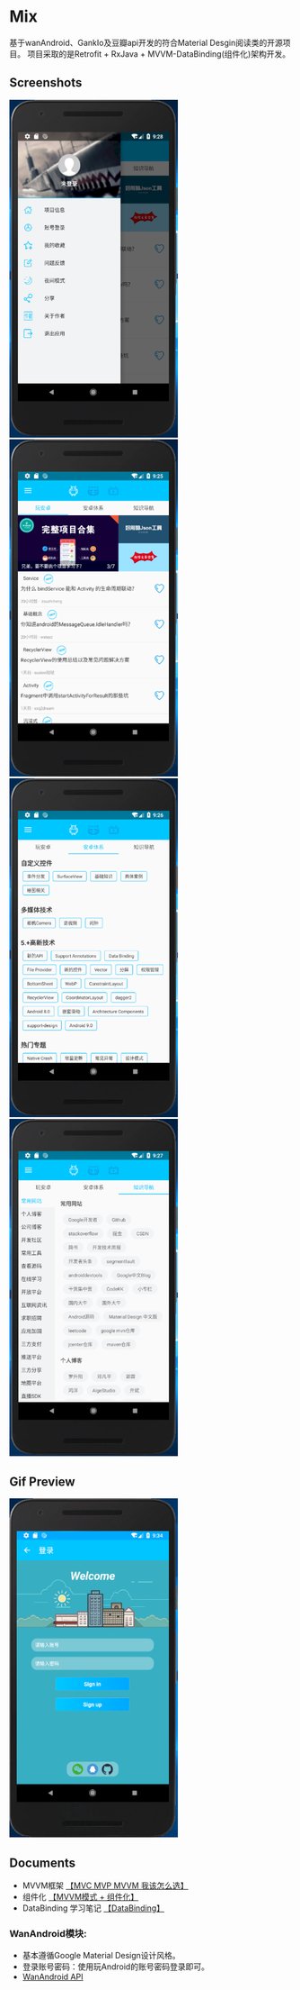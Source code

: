 # Mix

基于wanAndroid、GankIo及豆瓣api开发的符合Material Desgin阅读类的开源项目。
项目采取的是Retrofit + RxJava + MVVM-DataBinding(组件化)架构开发。


## Screenshots
<img width="300" height=“599” src="https://github.com/ljrRookie/Mix/blob/master/readme/nav.png"></img>
<img width="300" height=“599” src="https://github.com/ljrRookie/Mix/blob/master/readme/wanandroidA.png"></img>
<img width="300" height=“599” src="https://github.com/ljrRookie/Mix/blob/master/readme/wanandroidB.png"></img>
<img width="300" height=“599” src="https://github.com/ljrRookie/Mix/blob/master/readme/wanandroidC.png"></img>

## Gif Preview
<img  width="300" height=“599” src="https://github.com/ljrRookie/Mix/blob/master/readme/login.gif"></img>


## Documents
* MVVM框架 [【MVC MVP MVVM 我该怎么选】](https://mp.weixin.qq.com/s?__biz=MzIwMTAzMTMxMg==&mid=2649492883&idx=1&sn=2c206702fe1dd357ed65052bb9080488&chksm=8eec866cb99b0f7aabe917b584eee71dea51a57b22d54fac96cfbd420a0f53340350ae978321&scene=38#wechat_redirect)
* 组件化 [【MVVM模式 + 组件化】](http://www.wanandroid.com/blog/show/2461)
* DataBinding 学习笔记 [【DataBinding】](https://github.com/ljrRookie/AndroidNotes/blob/master/DataBinding.md)


### WanAndroid模块:
* 基本遵循Google Material Design设计风格。                                    
* 登录账号密码：使用玩Android的账号密码登录即可。
* [WanAndroid API](http://www.wanandroid.com/blog/show/2)

